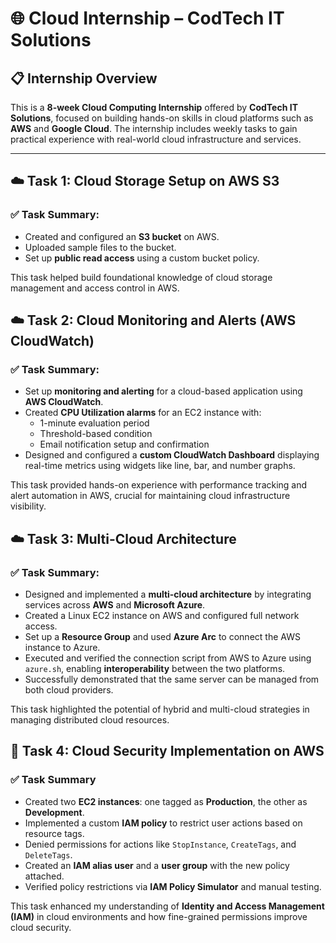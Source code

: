
# 🌐 Cloud Internship – CodTech IT Solutions

## 📋 Internship Overview
This is a **8-week Cloud Computing Internship** offered by **CodTech IT Solutions**, focused on building hands-on skills in cloud platforms such as **AWS** and **Google Cloud**. The internship includes weekly tasks to gain practical experience with real-world cloud infrastructure and services.

---

## ☁️ Task 1: Cloud Storage Setup on AWS S3

### ✅ Task Summary:
- Created and configured an **S3 bucket** on AWS.
- Uploaded sample files to the bucket.
- Set up **public read access** using a custom bucket policy.

This task helped build foundational knowledge of cloud storage management and access control in AWS.


## ☁️ Task 2: Cloud Monitoring and Alerts (AWS CloudWatch)

### ✅ Task Summary:
- Set up **monitoring and alerting** for a cloud-based application using **AWS CloudWatch**.
- Created **CPU Utilization alarms** for an EC2 instance with:
  - 1-minute evaluation period
  - Threshold-based condition
  - Email notification setup and confirmation
- Designed and configured a **custom CloudWatch Dashboard** displaying real-time metrics using widgets like line, bar, and number graphs.

This task provided hands-on experience with performance tracking and alert automation in AWS, crucial for maintaining cloud infrastructure visibility.


## ☁️ Task 3: Multi-Cloud Architecture

### ✅ Task Summary:
- Designed and implemented a **multi-cloud architecture** by integrating services across **AWS** and **Microsoft Azure**.
- Created a Linux EC2 instance on AWS and configured full network access.
- Set up a **Resource Group** and used **Azure Arc** to connect the AWS instance to Azure.
- Executed and verified the connection script from AWS to Azure using `azure.sh`, enabling **interoperability** between the two platforms.
- Successfully demonstrated that the same server can be managed from both cloud providers.

This task highlighted the potential of hybrid and multi-cloud strategies in managing distributed cloud resources.


## 🔐 Task 4: Cloud Security Implementation on AWS

### ✅ Task Summary
- Created two **EC2 instances**: one tagged as **Production**, the other as **Development**.
- Implemented a custom **IAM policy** to restrict user actions based on resource tags.
- Denied permissions for actions like `StopInstance`, `CreateTags`, and `DeleteTags`.
- Created an **IAM alias user** and a **user group** with the new policy attached.
- Verified policy restrictions via **IAM Policy Simulator** and manual testing.

This task enhanced my understanding of **Identity and Access Management (IAM)** in cloud environments and how fine-grained permissions improve cloud security.




